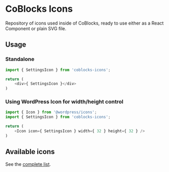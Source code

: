 # CoBlocks Icons

Repository of icons used inside of CoBlocks, ready to use either as a React Component or plain SVG file.

## Usage

### Standalone

```js
import { SettingsIcon } from 'coblocks-icons';

return (
	<div>{ SettingsIcon }</div>
)
```

### Using WordPress Icon for width/height control

```js
import { Icon } from '@wordpress/icons';
import { SettingsIcon } from 'coblocks-icons';

return (
	<Icon icon={ SettingsIcon } width={ 32 } height={ 32 } />
)
```

## Available icons

See the [complete list](icons.md).
